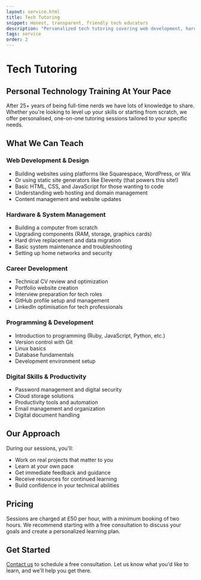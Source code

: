 ```yaml
---
layout: service.html
title: Tech Tutoring
snippet: Honest, transparent, friendly tech educators
description: "Personalized tech tutoring covering web development, hardware, programming, and digital skills. Learn at your own pace with experienced educators."
tags: service
order: 2
---
```


# Tech Tutoring

## Personal Technology Training At Your Pace

After 25+ years of being full-time nerds we have lots of knowledge to share. Whether you're looking to level up your skills or starting from scratch, we offer personalised, one-on-one tutoring sessions tailored to your specific needs.

## What We Can Teach

### Web Development & Design
- Building websites using platforms like Squarespace, WordPress, or Wix
- Or using static site generators like Eleventy (that powers this site!)
- Basic HTML, CSS, and JavaScript for those wanting to code
- Understanding web hosting and domain management
- Content management and website updates

### Hardware & System Management

- Building a computer from scratch
- Upgrading components (RAM, storage, graphics cards)
- Hard drive replacement and data migration
- Basic system maintenance and troubleshooting
- Setting up home networks and security

### Career Development

- Technical CV review and optimization
- Portfolio website creation
- Interview preparation for tech roles
- GitHub profile setup and management
- LinkedIn optimisation for tech professionals

### Programming & Development
- Introduction to programming (Ruby, JavaScript, Python, etc.)
- Version control with Git
- Linux basics
- Database fundamentals
- Development environment setup

### Digital Skills & Productivity
- Password management and digital security
- Cloud storage solutions
- Productivity tools and automation
- Email management and organization
- Digital document handling

## Our Approach

During our sessions, you'll:
- Work on real projects that matter to you
- Learn at your own pace
- Get immediate feedback and guidance
- Receive resources for continued learning
- Build confidence in your technical abilities

## Pricing

Sessions are charged at £50 per hour, with a minimum booking of two hours. We recommend starting with a free consultation to discuss your goals and create a personalized learning plan.

## Get Started

[Contact us](/contact/) to schedule a free consultation. Let us know what you'd like to learn, and we'll help you get there.
